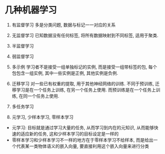 # 几种机器学习

1. 有监督学习
多是分类问题, 数据与标记一一对应的关系
2. 无监督学习
已知数据没有任何标签, 将所有数据映射到不同标签, 适用于聚类.
3. 半监督学习

4. 弱监督学习
5. 多示例
学习者不是接受一组单独标记的实例, 而是接受一组带标签的包, 每个包包含一组实例, 其中一些实例是正例, 其他实例是负例.
6. 迁移学习
对一些已有权重的提取, 用于其他神经网络的训练. 不同于预训练, 迁移学习是在一个任务上训练, 在另一个任务上使用. 而预训练是在一个任务上训练, 在同一个任务上使用.
7. 多任务学习
8. 元学习, 少样本学习, 零样本学习
- 元学习: 目标就是通过学习大量的任务, 从而学习到内在的元知识, 从而能够快速的适应新的任务, 这和少样本学习的目标设定是一样的
- 零样本学习和少样本学习不一样的地方在于零样本学习不给样本, 而是给出一个代表某一类物体语义的嵌入向量, 要直接利用这个嵌入向量来进行分类